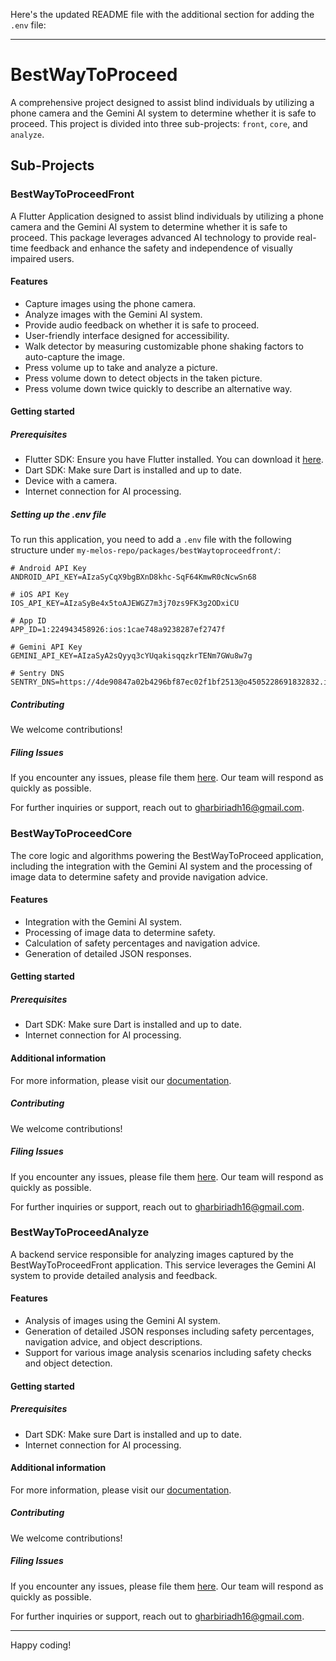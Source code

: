 Here's the updated README file with the additional section for adding the `.env` file:

---

# BestWayToProceed

A comprehensive project designed to assist blind individuals by utilizing a phone camera and the Gemini AI system to determine whether it is safe to proceed. This project is divided into three sub-projects: `front`, `core`, and `analyze`.

## Sub-Projects

### BestWayToProceedFront

A Flutter Application designed to assist blind individuals by utilizing a phone camera and the Gemini AI system to determine whether it is safe to proceed. This package leverages advanced AI technology to provide real-time feedback and enhance the safety and independence of visually impaired users.

#### Features

- Capture images using the phone camera.
- Analyze images with the Gemini AI system.
- Provide audio feedback on whether it is safe to proceed.
- User-friendly interface designed for accessibility.
- Walk detector by measuring customizable phone shaking factors to auto-capture the image.
- Press volume up to take and analyze a picture.
- Press volume down to detect objects in the taken picture.
- Press volume down twice quickly to describe an alternative way.

#### Getting started

##### Prerequisites

- Flutter SDK: Ensure you have Flutter installed. You can download it [here](https://flutter.dev/docs/get-started/install).
- Dart SDK: Make sure Dart is installed and up to date.
- Device with a camera.
- Internet connection for AI processing.

##### Setting up the .env file

To run this application, you need to add a `.env` file with the following structure under `my-melos-repo/packages/bestWaytoproceedfront/`:

```plaintext
# Android API Key
ANDROID_API_KEY=AIzaSyCqX9bgBXnD8khc-SqF64KmwR0cNcwSn68

# iOS API Key
IOS_API_KEY=AIzaSyBe4x5toAJEWGZ7m3j70zs9FK3g2ODxiCU

# App ID
APP_ID=1:224943458926:ios:1cae748a9238287ef2747f

# Gemini API Key
GEMINI_API_KEY=AIzaSyA2sQyyq3cYUqakisqqzkrTENm7GWu8w7g

# Sentry DNS
SENTRY_DNS=https://4de90847a02b4296bf87ec02f1bf2513@o4505228691832832.ingest.us.sentry.io/4505228692750336
```



##### Contributing

We welcome contributions!

##### Filing Issues

If you encounter any issues, please file them [here](https://github.com/riadhrahma/bestWaytoproceedfront/issues). Our team will respond as quickly as possible.

For further inquiries or support, reach out to [gharbiriadh16@gmail.com](mailto:gharbiriadh16@gmail.com).

### BestWayToProceedCore

The core logic and algorithms powering the BestWayToProceed application, including the integration with the Gemini AI system and the processing of image data to determine safety and provide navigation advice.

#### Features

- Integration with the Gemini AI system.
- Processing of image data to determine safety.
- Calculation of safety percentages and navigation advice.
- Generation of detailed JSON responses.

#### Getting started

##### Prerequisites

- Dart SDK: Make sure Dart is installed and up to date.
- Internet connection for AI processing.

#### Additional information

For more information, please visit our [documentation](https://github.com/riadhrahma/bestWaytoproceedcore/doc).

##### Contributing

We welcome contributions!

##### Filing Issues

If you encounter any issues, please file them [here](https://github.com/riadhrahma/bestWaytoproceedcore/issues). Our team will respond as quickly as possible.

For further inquiries or support, reach out to [gharbiriadh16@gmail.com](mailto:gharbiriadh16@gmail.com).

### BestWayToProceedAnalyze

A backend service responsible for analyzing images captured by the BestWayToProceedFront application. This service leverages the Gemini AI system to provide detailed analysis and feedback.

#### Features

- Analysis of images using the Gemini AI system.
- Generation of detailed JSON responses including safety percentages, navigation advice, and object descriptions.
- Support for various image analysis scenarios including safety checks and object detection.

#### Getting started

##### Prerequisites

- Dart SDK: Make sure Dart is installed and up to date.
- Internet connection for AI processing.

#### Additional information

For more information, please visit our [documentation](https://github.com/riadhrahma/bestWaytoproceedanalyze/doc).

##### Contributing

We welcome contributions!

##### Filing Issues

If you encounter any issues, please file them [here](https://github.com/riadhrahma/bestWaytoproceedanalyze/issues). Our team will respond as quickly as possible.

For further inquiries or support, reach out to [gharbiriadh16@gmail.com](mailto:gharbiriadh16@gmail.com).

---

Happy coding!